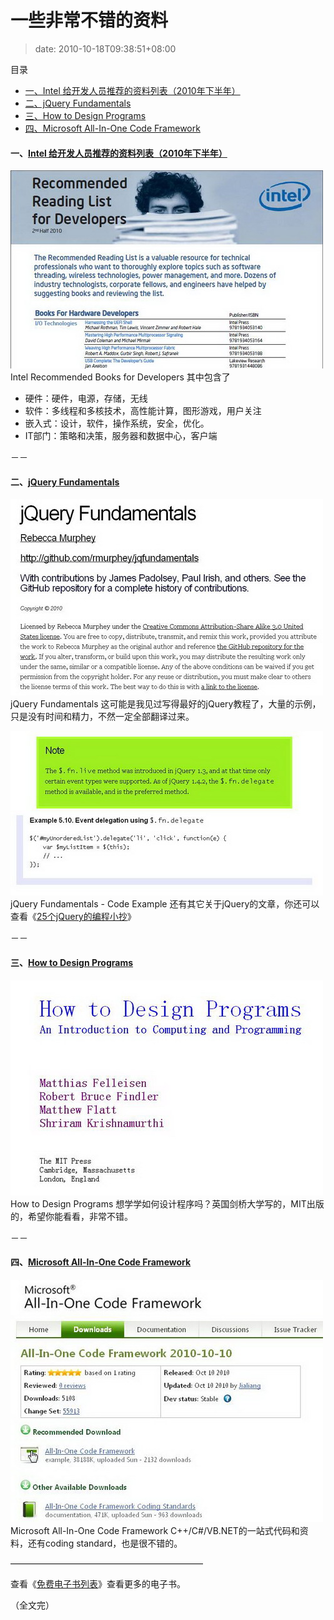 # 一些非常不错的资料
>date: 2010-10-18T09:38:51+08:00





目录



* [一、Intel 给开发人员推荐的资料列表（2010年下半年）](#%E4%B8%80%E3%80%81Intel_%E7%BB%99%E5%BC%80%E5%8F%91%E4%BA%BA%E5%91%98%E6%8E%A8%E8%8D%90%E7%9A%84%E8%B5%84%E6%96%99%E5%88%97%E8%A1%A8%EF%BC%882010%E5%B9%B4%E4%B8%8B%E5%8D%8A%E5%B9%B4%EF%BC%89 "一、Intel 给开发人员推荐的资料列表（2010年下半年）")
* [二、jQuery Fundamentals](#%E4%BA%8C%E3%80%81jQuery_Fundamentals "二、jQuery Fundamentals")
* [三、How to Design Programs](#%E4%B8%89%E3%80%81How_to_Design_Programs "三、How to Design Programs")
* [四、Microsoft All-In-One Code Framework](#%E5%9B%9B%E3%80%81Microsoft_All-In-One_Code_Framework "四、Microsoft All-In-One Code Framework")

#### 一、[Intel 给开发人员推荐的资料列表（2010年下半年）](http://www.intel.com/technology/rr/RRlist.pdf)


[![](/assets/images/coolshell.cn/wp-content/uploads/2010/10/Intel-Recommended-Books-for-Developers.jpg "Intel Recommended Books for Developers")](http://www.intel.com/technology/rr/RRlist.pdf)Intel Recommended Books for Developers
其中包含了


* 硬件：硬件，电源，存储，无线
* 软件：多线程和多核技术，高性能计算，图形游戏，用户关注
* 嵌入式：设计，软件，操作系统，安全，优化。
* IT部门：策略和决策，服务器和数据中心，客户端



－－


#### 二、[jQuery Fundamentals](http://jqfundamentals.com/book/)


[![](/assets/images/coolshell.cn/wp-content/uploads/2010/10/jQuery-Fundamentals.jpg "jQuery Fundamentals")](http://jqfundamentals.com/book/)jQuery Fundamentals
这可能是我见过写得最好的jQuery教程了，大量的示例，只是没有时间和精力，不然一定全部翻译过来。


![](/assets/images/coolshell.cn/wp-content/uploads/2010/10/jQuery-Fundamentals-Code-Example.jpg "jQuery Fundamentals - Code Example")jQuery Fundamentals - Code Example
还有其它关于jQuery的文章，你还可以查看《[25个jQuery的编程小抄](/2010/25%E4%B8%AAjQuery%E7%9A%84%E7%BC%96%E7%A8%8B%E5%B0%8F%E6%8A%84.md)》


－－


#### 三、[How to Design Programs](http://www.htdp.org/2003-09-26/Book/)


[![](/assets/images/coolshell.cn/wp-content/uploads/2010/10/How-to-Design-Programs.jpg "How to Design Programs")](http://www.htdp.org/2003-09-26/Book/)How to Design Programs
想学学如何设计程序吗？英国剑桥大学写的，MIT出版的，希望你能看看，非常不错。


－－


#### 四、[Microsoft All-In-One Code Framework](http://1code.codeplex.com/)


[![](/assets/images/coolshell.cn/wp-content/uploads/2010/10/Microsoft-All-In-One-Code-Framework.jpg "Microsoft All-In-One Code Framework")](http://1code.codeplex.com/)Microsoft All-In-One Code Framework
C++/C#/VB.NET的一站式代码和资料，还有coding standard，也是很不错的。


——————————————————————


查看《[免费电子书列表](/2010/%E5%85%8D%E8%B4%B9%E7%94%B5%E5%AD%90%E4%B9%A6%E5%88%97%E8%A1%A8.md)》查看更多的电子书。


（全文完）



